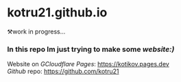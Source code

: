 # kotru21.github.io
⚒️work in progress...
### In this repo Im just trying to make some *website:)*  
Website on _GCloudflare Pages_: https://kotikov.pages.dev <br>
_Github_ repo: https://github.com/kotru21
